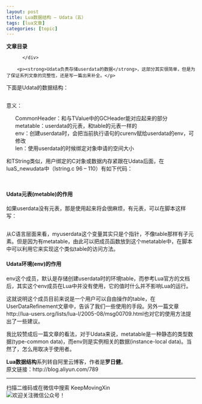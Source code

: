```yaml
---
layout: post
title: Lua数据结构 — Udata（五） 
tags: [lua文章]
categories: [topic]
---
```

<div id="toc" class="toc-article">
            <strong class="toc-title">文章目录</strong>
            
			        
		        
          </div>
        
        <p><strong>Udata负责存储userdata的数据</strong>，这部分其实很简单，但是为了保证系列文章的完整性，还是写一篇出来补全。</p>

<p>下面是Udata的数据结构：</p>
<p><img src="https://keepmovingxin.github.io//images/luaUdata/lua-udata-01.png" alt=""/></p>
<p>意义：</p>
<ol>
<li>CommonHeader：和与TValue中的GCHeader能对应起来的部分</li>
<li>metatable：userdata的元表，和table的元表一样的</li>
<li>env：创建userdata时，会把当前执行语句的curenv赋给userdata的env，可修改</li>
<li>len：使用userdata的时候绑定对象申请的空间大小</li>
</ol>
<p>和TString类似，用户绑定的C对象或数据内存紧跟在Udata后面，在luaS_newudata中（lstring.c 96 – 110）有如下代码：</p>
<p><img src="https://keepmovingxin.github.io//images/luaUdata/lua-udata-02.png" alt=""/></p>
<p><img src="https://keepmovingxin.github.io//images/luaUdata/lua-udata-03.png" alt=""/></p>
<h4 id="Udata元表-metable-的作用"><a href="#Udata元表-metable-的作用" class="headerlink" title="Udata元表(metable)的作用"></a>Udata元表(metable)的作用</h4><p>如果userdata没有元表，那是使用起来将会很麻烦，有元表，可以在脚本这样写：</p>
<p><img src="https://keepmovingxin.github.io//images/luaUdata/lua-udata-04.png" alt=""/></p>
<p>从C语言层面来看，myuserdata这个变量其实只是个指针，不像table那样有子元素。但是因为有metatable，由此可以把成员函数放到这个metatable中，在脚本中可以利用它来实现这个类似table的访问方法。</p>
<h4 id="Udata环境-env-的作用"><a href="#Udata环境-env-的作用" class="headerlink" title="Udata环境(env)的作用"></a>Udata环境(env)的作用</h4><p>env这个成员，默认是存储创建userdata时的环境table，而参考Lua官方的文档后，其实这个env成员在Lua中并没有使用，它的值时什么并不影响Lua的运行。</p>
<p>这就说明这个成员目前来说是一个用户可以自由操作的table，在<a href="http://lua-users.org/wiki/UserDataRefinement" target="_blank" rel="external noopener noreferrer">UserDataRefinement</a>文章中，告诉了我们一些使用的手段。另外一篇文章<a href="http://lua-users.org/lists/lua-l/2005-08/msg00709.html" target="_blank" rel="external noopener noreferrer">http://lua-users.org/lists/lua-l/2005-08/msg00709.html</a>也对它的使用方法提出了一些建议。</p>
<p>我比较赞成后一篇文章的看法，对于Udata来说，metatable是一种静态的类型数据(type-common data)，而env则是实例相关的数据(instance-local data)。当然了，怎么用取决于使用者。</p>
<p><strong>Lua数据结构</strong>系列转自阿里云博客，作者是<strong>罗日健</strong>。<br/>原文链接：<a href="http://blog.aliyun.com/789" target="_blank" rel="external noopener noreferrer">http://blog.aliyun.com/789</a></p>
<hr/>
<p>扫描二维码或在微信中搜索 KeepMovingXin<br/><img src="https://keepmovingxin.github.io//images/qrcode.jpg" alt="欢迎关注微信公众号！"/></p>